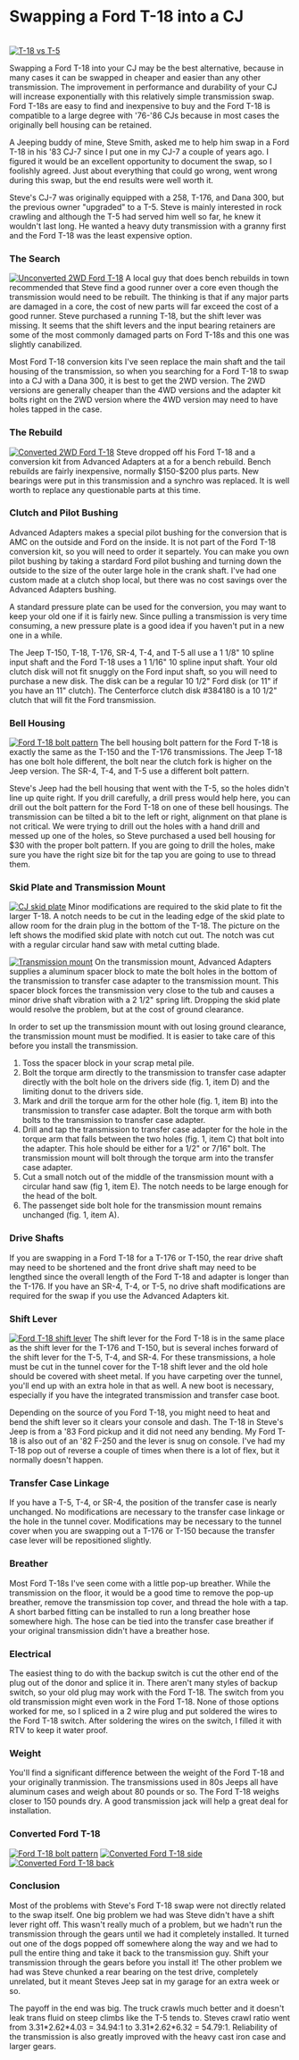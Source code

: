 # Swapping a Ford T-18 into a CJ

\
[![T-18 vs T-5](/images/transmission/updates/fordt18/fordt18t5_.jpg)](/images/transmission/updates/fordt18/fordt18t5.jpg)

Swapping a Ford T-18 into your CJ may be the best alternative, because in many cases it can be swapped in cheaper and easier than any other transmission. The improvement in performance and durability of your CJ will increase exponentially with this relatively simple transmission swap. Ford T-18s are easy to find and inexpensive to buy and the Ford T-18 is compatible to a large degree with \'76-\'86 CJs because in most cases the originally bell housing can be retained.

A Jeeping buddy of mine, Steve Smith, asked me to help him swap in a Ford T-18 in his \'83 CJ-7 since I put one in my CJ-7 a couple of years ago. I figured it would be an excellent opportunity to document the swap, so I foolishly agreed. Just about everything that could go wrong, went wrong during this swap, but the end results were well worth it.

Steve\'s CJ-7 was originally equipped with a 258, T-176, and Dana 300, but the previous owner \"upgraded\" to a T-5. Steve is mainly interested in rock crawling and although the T-5 had served him well so far, he knew it wouldn\'t last long. He wanted a heavy duty transmission with a granny first and the Ford T-18 was the least expensive option.

### The Search

[![Unconverted 2WD Ford T-18](/images/transmission/updates/fordt18/ford2wdt18_.jpg)](/images/transmission/updates/fordt18/ford2wdt18.jpg) A local guy that does bench rebuilds in town recommended that Steve find a good runner over a core even though the transmission would need to be rebuilt. The thinking is that if any major parts are damaged in a core, the cost of new parts will far exceed the cost of a good runner. Steve purchased a running T-18, but the shift lever was missing. It seems that the shift levers and the input bearing retainers are some of the most commonly damaged parts on Ford T-18s and this one was slightly canabilized.

Most Ford T-18 conversion kits I\'ve seen replace the main shaft and the tail housing of the transmission, so when you searching for a Ford T-18 to swap into a CJ with a Dana 300, it is best to get the 2WD version. The 2WD versions are generally cheaper than the 4WD versions and the adapter kit bolts right on the 2WD version where the 4WD version may need to have holes tapped in the case.

### The Rebuild

[![Converted 2WD Ford T-18](/images/transmission/updates/fordt18/fordt18d300_.jpg)](/images/transmission/updates/fordt18/fordt18d300.jpg) Steve dropped off his Ford T-18 and a conversion kit from Advanced Adapters at a for a bench rebuild. Bench rebuilds are fairly inexpensive, normally \$150-\$200 plus parts. New bearings were put in this transmission and a synchro was replaced. It is well worth to replace any questionable parts at this time.

### Clutch and Pilot Bushing

Advanced Adapters makes a special pilot bushing for the conversion that is AMC on the outside and Ford on the inside. It is not part of the Ford T-18 conversion kit, so you will need to order it separtely. You can make you own pilot bushing by taking a stardard Ford pilot bushing and turning down the outside to the size of the outer large hole in the crank shaft. I\'ve had one custom made at a clutch shop local, but there was no cost savings over the Advanced Adapters bushing.

A standard pressure plate can be used for the conversion, you may want to keep your old one if it is fairly new. Since pulling a transmission is very time consuming, a new pressure plate is a good idea if you haven\'t put in a new one in a while.

The Jeep T-150, T-18, T-176, SR-4, T-4, and T-5 all use a 1 1/8\" 10 spline input shaft and the Ford T-18 uses a 1 1/16\" 10 spline input shaft. Your old clutch disk will not fit snuggly on the Ford input shaft, so you will need to purchase a new disk. The disk can be a regular 10 1/2\" Ford disk (or 11\" if you have an 11\" clutch). The Centerforce clutch disk #384180 is a 10 1/2\" clutch that will fit the Ford transmission.

### Bell Housing

[![Ford T-18 bolt pattern](/images/transmission/updates/ft18f_.jpg)](/images/transmission/updates/ft18f.jpg) The bell housing bolt pattern for the Ford T-18 is exactly the same as the T-150 and the T-176 transmissions. The Jeep T-18 has one bolt hole different, the bolt near the clutch fork is higher on the Jeep version. The SR-4, T-4, and T-5 use a different bolt pattern.

Steve\'s Jeep had the bell housing that went with the T-5, so the holes didn\'t line up quite right. If you drill carefully, a drill press would help here, you can drill out the bolt pattern for the Ford T-18 on one of these bell housings. The transmission can be tilted a bit to the left or right, alignment on that plane is not critical. We were trying to drill out the holes with a hand drill and messed up one of the holes, so Steve purchased a used bell housing for \$30 with the proper bolt pattern. If you are going to drill the holes, make sure you have the right size bit for the tap you are going to use to thread them.

### Skid Plate and Transmission Mount

[![CJ skid plate](/images/transmission/updates/fordt18/cjskidplate_.jpg)](/images/transmission/updates/fordt18/cjskidplate.jpg) Minor modifications are required to the skid plate to fit the larger T-18. A notch needs to be cut in the leading edge of the skid plate to allow room for the drain plug in the bottom of the T-18. The picture on the left shows the modified skid plate with notch cut out. The notch was cut with a regular circular hand saw with metal cutting blade.

[![Transmission mount](/images/transmission/updates/tmount_.jpg)](/images/transmission/updates/tmount.jpg) On the transmission mount, Advanced Adapters supplies a aluminum spacer block to mate the bolt holes in the bottom of the transmission to transfer case adapter to the transmission mount. This spacer block forces the transmission very close to the tub and causes a minor drive shaft vibration with a 2 1/2\" spring lift. Dropping the skid plate would resolve the problem, but at the cost of ground clearance.

In order to set up the transmission mount with out losing ground clearance, the transmission mount must be modified. It is easier to take care of this before you install the transmission.

1.  Toss the spacer block in your scrap metal pile.
2.  Bolt the torque arm directly to the transmission to transfer case adapter directly with the bolt hole on the drivers side (fig. 1, item D) and the limiting donut to the drivers side.
3.  Mark and drill the torque arm for the other hole (fig. 1, item B) into the transmission to transfer case adapter. Bolt the torque arm with both bolts to the transmission to transfer case adapter.
4.  Drill and tap the transmission to transfer case adapter for the hole in the torque arm that falls between the two holes (fig. 1, item C) that bolt into the adapter. This hole should be either for a 1/2\" or 7/16\" bolt. The transmission mount will bolt through the torque arm into the transfer case adapter.
5.  Cut a small notch out of the middle of the transmission mount with a circular hand saw (fig 1, item E). The notch needs to be large enough for the head of the bolt.
6.  The passenget side bolt hole for the transmission mount remains unchanged (fig. 1, item A).

### Drive Shafts

If you are swapping in a Ford T-18 for a T-176 or T-150, the rear drive shaft may need to be shortened and the front drive shaft may need to be lengthed since the overall length of the Ford T-18 and adapter is longer than the T-176. If you have an SR-4, T-4, or T-5, no drive shaft modifications are required for the swap if you use the Advanced Adapters kit.

### Shift Lever

[![Ford T-18 shift lever](/images/transmission/updates/fordt18/fordt18cj_.jpg)](/images/transmission/updates/fordt18/fordt18cj.jpg) The shift lever for the Ford T-18 is in the same place as the shift lever for the T-176 and T-150, but is several inches forward of the shift lever for the T-5, T-4, and SR-4. For these transmissions, a hole must be cut in the tunnel cover for the T-18 shift lever and the old hole should be covered with sheet metal. If you have carpeting over the tunnel, you\'ll end up with an extra hole in that as well. A new boot is necessary, especially if you have the integrated transmission and transfer case boot.

Depending on the source of you Ford T-18, you might need to heat and bend the shift lever so it clears your console and dash. The T-18 in Steve\'s Jeep is from a \'83 Ford pickup and it did not need any bending. My Ford T-18 is also out of an \'82 F-250 and the lever is snug on console. I\'ve had my T-18 pop out of reverse a couple of times when there is a lot of flex, but it normally doesn\'t happen.

### Transfer Case Linkage

If you have a T-5, T-4, or SR-4, the position of the transfer case is nearly unchanged. No modifications are necessary to the transfer case linkage or the hole in the tunnel cover. Modifications may be necessary to the tunnel cover when you are swapping out a T-176 or T-150 because the transfer case lever will be repositioned slightly.

### Breather

Most Ford T-18s I\'ve seen come with a little pop-up breather. While the transmission on the floor, it would be a good time to remove the pop-up breather, remove the transmission top cover, and thread the hole with a tap. A short barbed fitting can be installed to run a long breather hose somewhere high. The hose can be tied into the transfer case breather if your original transmission didn\'t have a breather hose.

### Electrical

The easiest thing to do with the backup switch is cut the other end of the plug out of the donor and splice it in. There aren\'t many styles of backup switch, so your old plug may work with the Ford T-18. The switch from you old transmission might even work in the Ford T-18. None of those options worked for me, so I spliced in a 2 wire plug and put soldered the wires to the Ford T-18 switch. After soldering the wires on the switch, I filled it with RTV to keep it water proof.

### Weight

You\'ll find a significant difference between the weight of the Ford T-18 and your originally tranmission. The transmissions used in 80s Jeeps all have aluminum cases and weigh about 80 pounds or so. The Ford T-18 weighs closer to 150 pounds dry. A good transmission jack will help a great deal for installation.

### Converted Ford T-18

[![Ford T-18 bolt pattern](/images/transmission/updates/ft18f_.jpg)](/images/transmission/updates/ft18f.jpg) [![Converted Ford T-18 side](/images/transmission/updates/ft18s_.jpg)](/images/transmission/updates/ft18s.jpg) [![Converted Ford T-18 back](/images/transmission/updates/ft18b_.jpg)](/images/transmission/updates/ft18b.jpg)

### Conclusion

Most of the problems with Steve\'s Ford T-18 swap were not directly related to the swap itself. One big problem we had was Steve didn\'t have a shift lever right off. This wasn\'t really much of a problem, but we hadn\'t run the transmission through the gears until we had it completely installed. It turned out one of the dogs popped off somewhere along the way and we had to pull the entire thing and take it back to the transmission guy. Shift your transmission through the gears before you install it! The other problem we had was Steve chunked a rear bearing on the test drive, completely unrelated, but it meant Steves Jeep sat in my garage for an extra week or so.

The payoff in the end was big. The truck crawls much better and it doesn\'t leak trans fluid on steep climbs like the T-5 tends to. Steves crawl ratio went from 3.31\*2.62\*4.03 = 34.94:1 to 3.31\*2.62\*6.32 = 54.79:1. Reliability of the transmission is also greatly improved with the heavy cast iron case and larger gears.
